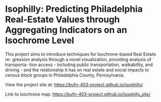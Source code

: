# Isophilly: Predicting Philadelphia Real-Estate Values through Aggregating Indicators on an Isochrome Level #
This project aims to introduce techniques for Isochrone-based Real Estate re- gression analysis through a novel visualization, providing analysis of transporta- tion access - including public transportation, walkability, and driving - and the relationship it has on real estate and social impacts to census block groups in Philadelphia County, Pennsylvania.

View the project site at: https://bufn-403-project.github.io/isophilly/

Link to isochrone map: https://bufn-403-project.github.io/Isophilly_site/
